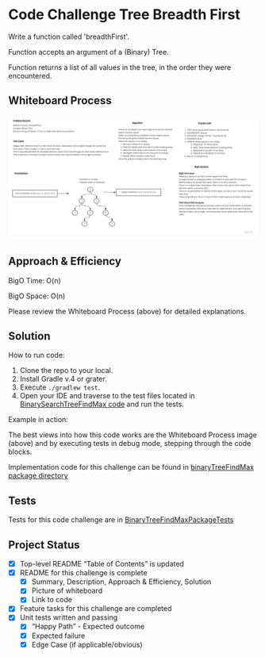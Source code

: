 # Code Challenge Tree Breadth First

Write a function called 'breadthFirst'.

Function accepts an argument of a (Binary) Tree.

Function returns a list of all values in the tree, in the order they were encountered.

## Whiteboard Process

![whiteboard process tree breadth first](./tree-breadth-first.jpg)

## Approach & Efficiency

BigO Time: O(n)

BigO Space: O(n)

Please review the Whiteboard Process (above) for detailed explanations.

## Solution

How to run code:

1. Clone the repo to your local.
2. Install Gradle v.4 or grater.
3. Execute `./gradlew test`.
4. Open your IDE and traverse to the test files located in [BinarySearchTreeFindMax code](lib/src/test/java/BinarySearchTreeFindMax) and run the tests.

Example in action:

The best views into how this code works are the Whiteboard Process image (above) and by executing tests in debug mode, stepping through the code blocks.

Implementation code for this challenge can be found in [binaryTreeFindMax package directory](java/datastructures/lib/src/main/java/binaryTreeFindMax)

## Tests

Tests for this code challenge are in [BinaryTreeFindMaxPackageTests](java/datastructures/lib/src/test/java/binaryTreeFindMax/BinaryTreeFindMaxPackageTests.java)

## Project Status

- [X] Top-level README “Table of Contents” is updated
- [X] README for this challenge is complete
  - [X] Summary, Description, Approach & Efficiency, Solution
  - [X] Picture of whiteboard
  - [X] Link to code
- [X] Feature tasks for this challenge are completed
- [X] Unit tests written and passing
  - [X] “Happy Path” - Expected outcome
  - [X] Expected failure
  - [X] Edge Case (if applicable/obvious)

